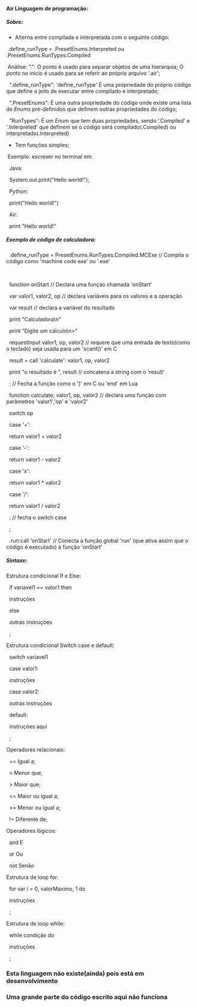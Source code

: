 #### Air Linguagem de programação:



##### Sobre:

* Alterna entre compilada e interpretada com o seguinte código:

&nbsp;.define\_runType = .PresetEnums.Interpreted ou .PresetEnums.RunTypes.Compiled

&nbsp;Análise:
  ".": O ponto é usado para separar objetos de uma hierarquia; O ponto no início é usado para se referir ao próprio arquivo '.air';

&nbsp; ".define\_runType": 'define\_runType' É uma propriedade do próprio código que define o jeito de executar entre compilado e interpretado;

&nbsp; ".PresetEnums": É uma outra propriedade do código onde existe uma lista de *Enums* pré-definidos que definem outras propriedades do código;

&nbsp; "RunTypes": É um *Enum* que tem duas propriedades, sendo '.Compiled' e '.Interpreted' que definem se o código será compilado(.Compiled) ou interpretado(.Interpreted)

* Tem funções simples;

&nbsp;Exemplo:
  escrever no terminal em:

&nbsp;  Java:

&nbsp;   System.out.print("Hello world!");

&nbsp;  Python:

&nbsp;   print("Hello world!")

&nbsp;  Air:

&nbsp;   print "Hello world!"



##### Exemplo de código de calculadora:

&nbsp;	.define\_runType = PresetEnums.RunTypes.Compiled.MCExe // Compila o código como 'machine code exe' ou '.exe'

&nbsp;	

&nbsp;	function onStart // Declara uma função chamada 'onStart'

&nbsp;		var valor1, valor2, op // declara variáveis para os valores e a operação

&nbsp;		var result // declara a variável do resultado

&nbsp;		print "Calculadora\\n"

&nbsp;		print "Digite um cálculo\\n>"

&nbsp;		requestInput valor1, op, valor2 // requere que uma entrada de texto(como o teclado) seja usada para um 'scanf()' em C

&nbsp;		result = call 'calculate': valor1, op, valor2

&nbsp;		print "o resultado é ", result // concatena a string com o 'result'

&nbsp;	; // Fecha a função como o '}' em C ou 'end' em Lua



&nbsp;	function calculate; valor1, op, valor2 // declara uma função com parâmetros 'valor1','op' e 'valor2'

&nbsp;		switch op

&nbsp;			case '+':

&nbsp;				return valor1 + valor2

&nbsp;			case '-':

&nbsp;				return valor1 - valor2

&nbsp;			case 'x':

&nbsp;				return valor1 \* valor2

&nbsp;			case '/':

&nbsp;				return valor1 / valor2

&nbsp;		; // fecha o switch case

&nbsp;	;



&nbsp;	.run:call 'onStart' // Conecta a função global 'run' (que ativa assim que o código é executado) a função 'onStart'



##### Sintaxe:

Estrutura condicional If e Else:

&nbsp;	if variavel1 == valor1 then

&nbsp;		instruções

&nbsp;	else

&nbsp;		outras instruções

&nbsp;	;

Estrutura condicional Switch case e default:

&nbsp;	switch variavel1

&nbsp;		case valor1:

&nbsp;			instruções

&nbsp;		case valor2:

&nbsp;			outras instruções

&nbsp;		default:

&nbsp;			instruções aqui

&nbsp;	;

Operadores relacionais:

&nbsp;	== Igual a;

&nbsp;	< Menor que;

&nbsp;	> Maior que;

&nbsp;	<= Maior ou igual a;

&nbsp;	>= Menor ou igual a;

&nbsp;	!= Diferente de;

Operadores lógicos:

&nbsp;	and E

&nbsp;	or Ou

&nbsp;	not Senão

Estrutura de loop for:

&nbsp;	for var i = 0, valorMaximo, 1 do

&nbsp;		instruções

&nbsp;	;

Estrutura de loop while:

&nbsp;	while condição do

&nbsp;		instruções

&nbsp;	;



### **Esta linguagem não existe(ainda) pois está em desenvolvimento**

### **Uma grande parte do código escrito aqui não funciona**

